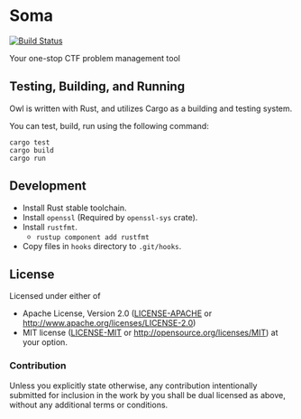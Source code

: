 # Soma

[![Build Status](https://dev.azure.com/plus-postech/soma/_apis/build/status/PLUS-POSTECH.soma?branchName=master)](https://dev.azure.com/plus-postech/soma/_build/latest?definitionId=1?branchName=master)

Your one-stop CTF problem management tool


## Testing, Building, and Running

Owl is written with Rust, and utilizes Cargo as a building and testing system.

You can test, build, run using the following command:

```
cargo test
cargo build
cargo run
```


## Development

* Install Rust stable toolchain.
* Install `openssl` (Required by `openssl-sys` crate).
* Install `rustfmt`.
    * `rustup component add rustfmt`
* Copy files in `hooks` directory to `.git/hooks`.


## License

Licensed under either of
- Apache License, Version 2.0 ([LICENSE-APACHE](LICENSE-APACHE) or http://www.apache.org/licenses/LICENSE-2.0)
- MIT license ([LICENSE-MIT](LICENSE-MIT) or http://opensource.org/licenses/MIT)
at your option.


### Contribution

Unless you explicitly state otherwise, any contribution intentionally submitted for inclusion in the work by you shall be dual licensed as above, without any additional terms or conditions.
